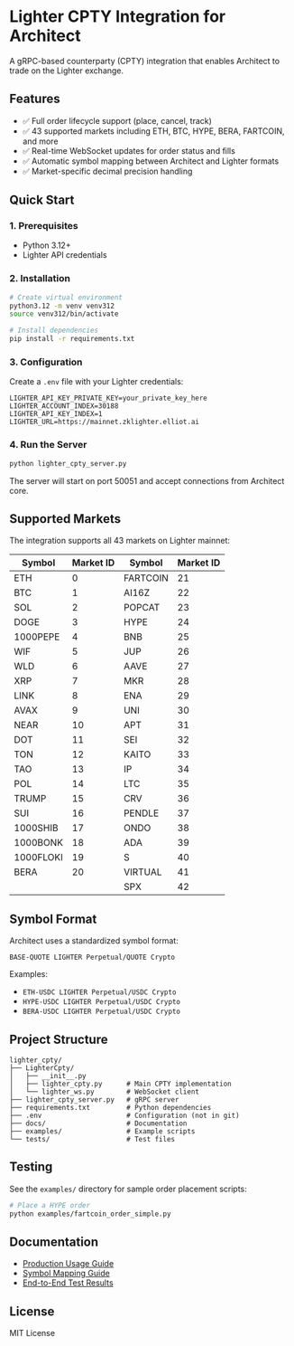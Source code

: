 # Lighter CPTY Integration for Architect

A gRPC-based counterparty (CPTY) integration that enables Architect to trade on the Lighter exchange.

## Features

- ✅ Full order lifecycle support (place, cancel, track)
- ✅ 43 supported markets including ETH, BTC, HYPE, BERA, FARTCOIN, and more
- ✅ Real-time WebSocket updates for order status and fills
- ✅ Automatic symbol mapping between Architect and Lighter formats
- ✅ Market-specific decimal precision handling

## Quick Start

### 1. Prerequisites

- Python 3.12+
- Lighter API credentials

### 2. Installation

```bash
# Create virtual environment
python3.12 -m venv venv312
source venv312/bin/activate

# Install dependencies
pip install -r requirements.txt
```

### 3. Configuration

Create a `.env` file with your Lighter credentials:

```env
LIGHTER_API_KEY_PRIVATE_KEY=your_private_key_here
LIGHTER_ACCOUNT_INDEX=30188
LIGHTER_API_KEY_INDEX=1
LIGHTER_URL=https://mainnet.zklighter.elliot.ai
```

### 4. Run the Server

```bash
python lighter_cpty_server.py
```

The server will start on port 50051 and accept connections from Architect core.

## Supported Markets

The integration supports all 43 markets on Lighter mainnet:

| Symbol | Market ID | Symbol | Market ID |
|--------|-----------|--------|-----------|
| ETH | 0 | FARTCOIN | 21 |
| BTC | 1 | AI16Z | 22 |
| SOL | 2 | POPCAT | 23 |
| DOGE | 3 | HYPE | 24 |
| 1000PEPE | 4 | BNB | 25 |
| WIF | 5 | JUP | 26 |
| WLD | 6 | AAVE | 27 |
| XRP | 7 | MKR | 28 |
| LINK | 8 | ENA | 29 |
| AVAX | 9 | UNI | 30 |
| NEAR | 10 | APT | 31 |
| DOT | 11 | SEI | 32 |
| TON | 12 | KAITO | 33 |
| TAO | 13 | IP | 34 |
| POL | 14 | LTC | 35 |
| TRUMP | 15 | CRV | 36 |
| SUI | 16 | PENDLE | 37 |
| 1000SHIB | 17 | ONDO | 38 |
| 1000BONK | 18 | ADA | 39 |
| 1000FLOKI | 19 | S | 40 |
| BERA | 20 | VIRTUAL | 41 |
| | | SPX | 42 |

## Symbol Format

Architect uses a standardized symbol format:
```
BASE-QUOTE LIGHTER Perpetual/QUOTE Crypto
```

Examples:
- `ETH-USDC LIGHTER Perpetual/USDC Crypto`
- `HYPE-USDC LIGHTER Perpetual/USDC Crypto`
- `BERA-USDC LIGHTER Perpetual/USDC Crypto`

## Project Structure

```
lighter_cpty/
├── LighterCpty/
│   ├── __init__.py
│   ├── lighter_cpty.py      # Main CPTY implementation
│   └── lighter_ws.py        # WebSocket client
├── lighter_cpty_server.py   # gRPC server
├── requirements.txt         # Python dependencies
├── .env                     # Configuration (not in git)
├── docs/                    # Documentation
├── examples/                # Example scripts
└── tests/                   # Test files
```

## Testing

See the `examples/` directory for sample order placement scripts:

```bash
# Place a HYPE order
python examples/fartcoin_order_simple.py
```

## Documentation

- [Production Usage Guide](docs/PRODUCTION_USAGE.md)
- [Symbol Mapping Guide](docs/SYMBOL_MAPPING_GUIDE.md)
- [End-to-End Test Results](docs/END_TO_END_TEST_RESULTS.md)

## License

MIT License